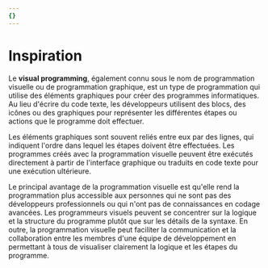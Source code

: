 ```yaml
---
{}
---
```

   
# Inspiration   
   
Le **visual programming**, également connu sous le nom de programmation visuelle ou de programmation graphique, est un type de programmation qui utilise des éléments graphiques pour créer des programmes informatiques. Au lieu d'écrire du code texte, les développeurs utilisent des blocs, des icônes ou des graphiques pour représenter les différentes étapes ou actions que le programme doit effectuer.   
   
Les éléments graphiques sont souvent reliés entre eux par des lignes, qui indiquent l'ordre dans lequel les étapes doivent être effectuées. Les programmes créés avec la programmation visuelle peuvent être exécutés directement à partir de l'interface graphique ou traduits en code texte pour une exécution ultérieure.   
   
Le principal avantage de la programmation visuelle est qu'elle rend la programmation plus accessible aux personnes qui ne sont pas des développeurs professionnels ou qui n'ont pas de connaissances en codage avancées. Les programmeurs visuels peuvent se concentrer sur la logique et la structure du programme plutôt que sur les détails de la syntaxe. En outre, la programmation visuelle peut faciliter la communication et la collaboration entre les membres d'une équipe de développement en permettant à tous de visualiser clairement la logique et les étapes du programme.